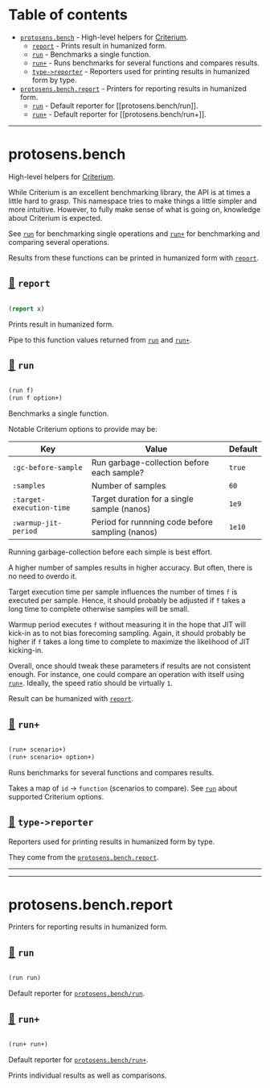 # Table of contents
-  [`protosens.bench`](#protosens.bench)  - High-level helpers for [Criterium](https://github.com/hugoduncan/criterium).
    -  [`report`](#protosens.bench/report) - Prints result in humanized form.
    -  [`run`](#protosens.bench/run) - Benchmarks a single function.
    -  [`run+`](#protosens.bench/run+) - Runs benchmarks for several functions and compares results.
    -  [`type->reporter`](#protosens.bench/type->reporter) - Reporters used for printing results in humanized form by type.
-  [`protosens.bench.report`](#protosens.bench.report)  - Printers for reporting results in humanized form.
    -  [`run`](#protosens.bench.report/run) - Default reporter for [[protosens.bench/run]].
    -  [`run+`](#protosens.bench.report/run+) - Default reporter for [[protosens.bench/run+]].

-----
# <a name="protosens.bench">protosens.bench</a>


High-level helpers for [Criterium](https://github.com/hugoduncan/criterium).

   While Criterium is an excellent benchmarking library, the API is at times a little hard to grasp.
   This namespace tries to make things a little simpler and more intuitive. However, to fully make
   sense of what is going on, knowledge about Criterium is expected.
  
   See [`run`](#protosens.bench/run) for benchmarking single operations and [`run+`](#protosens.bench/run+) for benchmarking and comparing several
   operations.

   Results from these functions can be printed in humanized form with [`report`](#protosens.bench/report).




## <a name="protosens.bench/report">[:page_facing_up:](https://github.com/protosens/monorepo.cljc/blob/develop/module/bench/src/main/clj/protosens/bench.clj#L188-L199) `report`</a>
``` clojure

(report x)
```


Prints result in humanized form.

   Pipe to this function values returned from [`run`](#protosens.bench/run) and [`run+`](#protosens.bench/run+).

## <a name="protosens.bench/run">[:page_facing_up:](https://github.com/protosens/monorepo.cljc/blob/develop/module/bench/src/main/clj/protosens/bench.clj#L37-L80) `run`</a>
``` clojure

(run f)
(run f option+)
```


Benchmarks a single function.

   Notable Criterium options to provide may be:

   | Key                      | Value                                            | Default |
   |--------------------------|--------------------------------------------------|---------|
   | `:gc-before-sample`      | Run garbage-collection before each sample?       | `true`  |
   | `:samples`               | Number of samples                                | `60`    |
   | `:target-execution-time` | Target duration for a single sample (nanos)      | `1e9`   |
   | `:warmup-jit-period`     | Period for runnning code before sampling (nanos) | `1e10`  |

   Running garbage-collection before each simple is best effort.

   A higher number of samples results in higher accuracy. But often, there is no need to overdo it.

   Target execution time per sample influences the number of times `f` is executed per sample.
   Hence, it should probably be adjusted if `f` takes a long time to complete otherwise samples will
   be small.

   Warmup period executes `f` without measuring it in the hope that JIT will kick-in as to not 
   bias forecoming sampling. Again, it should probably be higher if `f` takes a long time to
   complete to maximize the likelihood of JIT kicking-in.

   Overall, once should tweak these parameters if results are not consistent enough. For instance,
   one could compare an operation with itself using [`run+`](#protosens.bench/run+). Ideally, the speed ratio should be
   virtually `1`.

   Result can be humanized with [`report`](#protosens.bench/report).

## <a name="protosens.bench/run+">[:page_facing_up:](https://github.com/protosens/monorepo.cljc/blob/develop/module/bench/src/main/clj/protosens/bench.clj#L137-L170) `run+`</a>
``` clojure

(run+ scenario+)
(run+ scenario+ option+)
```


Runs benchmarks for several functions and compares results.

   Takes a map of `id` -> `function` (scenarios to compare).
   See [`run`](#protosens.bench/run) about supported Criterium options.

## <a name="protosens.bench/type->reporter">[:page_facing_up:](https://github.com/protosens/monorepo.cljc/blob/develop/module/bench/src/main/clj/protosens/bench.clj#L176-L183) `type->reporter`</a>

Reporters used for printing results in humanized form by type.

   They come from the [`protosens.bench.report`](#protosens.bench.report).

-----

-----
# <a name="protosens.bench.report">protosens.bench.report</a>


Printers for reporting results in humanized form.




## <a name="protosens.bench.report/run">[:page_facing_up:](https://github.com/protosens/monorepo.cljc/blob/develop/module/bench/src/main/clj/protosens/bench/report.clj#L27-L35) `run`</a>
``` clojure

(run run)
```


Default reporter for [`protosens.bench/run`](#protosens.bench/run).

## <a name="protosens.bench.report/run+">[:page_facing_up:](https://github.com/protosens/monorepo.cljc/blob/develop/module/bench/src/main/clj/protosens/bench/report.clj#L39-L81) `run+`</a>
``` clojure

(run+ run+)
```


Default reporter for [`protosens.bench/run+`](#protosens.bench/run+).
  
   Prints individual results as well as comparisons.

